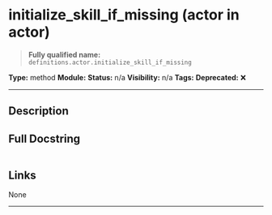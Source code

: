 # initialize_skill_if_missing (actor in actor)
> **Fully qualified name:** `definitions.actor.initialize_skill_if_missing`

**Type:** method
**Module:** 
**Status:** n/a
**Visibility:** n/a
**Tags:** 
**Deprecated:** ❌

---

## Description


## Full Docstring
```

```

## Links
None

---
